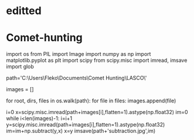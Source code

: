 # editted 

# Comet-hunting
import os
from PIL import Image
import numpy as np
import matplotlib.pyplot as plt
import scipy
from scipy.misc import imread, imsave
import glob

     
path='C:\\Users\\Fleko\\Documents\\Comet Hunting\\LASCO\\'

images = []

for root, dirs, files in os.walk(path):
    for file in files:
                images.append(file)
    		

i=0
x=scipy.misc.imread(path+images[i],flatten=1).astype(np.float32)
im=0
while i<len(images)-1:
   i=i+1 
   y=scipy.misc.imread(path+images[i],flatten=1).astype(np.float32)
   im=im+np.subtract(y,x)
   x=y
imsave(path+'subtraction.jpg',im)
